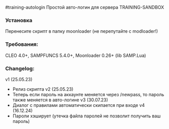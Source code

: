 #training-autologin
Простой авто-логин для сервера TRAINING-SANDBOX

### Установка
Перенесите скрипт в папку moonloader (не перепутайте с modloader!)

### Требования:
CLEO 4.0+, SAMPFUNCS 5.4.0+, Moonloader 0.26+ (lib SAMP.Lua)

### Changelog:
v1 (25.05.23)
- Релиз скрипта
v2 (25.05.23)
- Теперь если пароль на аккаунте меняется через /newpass, то пароль также меняется в авто-логине
v3 (30.07.23)
- Диалог с правилами автоматически скипается при входе
v4 (16.12.24)
- Пароли хэширует (утечка файла паролей не позволит получить ваш пароль)